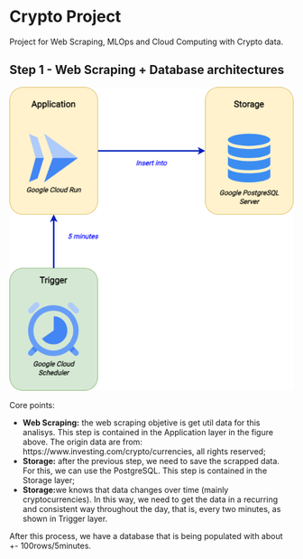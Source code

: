 # Crypto Project
Project for Web Scraping, MLOps and Cloud Computing with Crypto data.

## Step 1 - Web Scraping + Database architectures
![Screenshot](diagrams/WebScraping.png)

Core points:
<ul>
    <li><strong>Web Scraping:</strong> the web scraping objetive is get util data for this analisys. This step is contained in the Application layer in the figure above. The origin data are from: https://www.investing.com/crypto/currencies, all rights reserved;</li>
    <li><strong>Storage:</strong> after the previous step, we need to save the scrapped data. For this, we can use the PostgreSQL. This step is contained in the Storage layer;</li>
    <li><strong>Storage:</strong>we knows that data changes over time (mainly cryptocurrencies). In this way, we need to get the data in a recurring and consistent way throughout the day, that is, every two minutes, 
    as shown in Trigger layer.</li>
    
</ul>

After this process, we have a database that is being populated with about +- 100rows/5minutes.